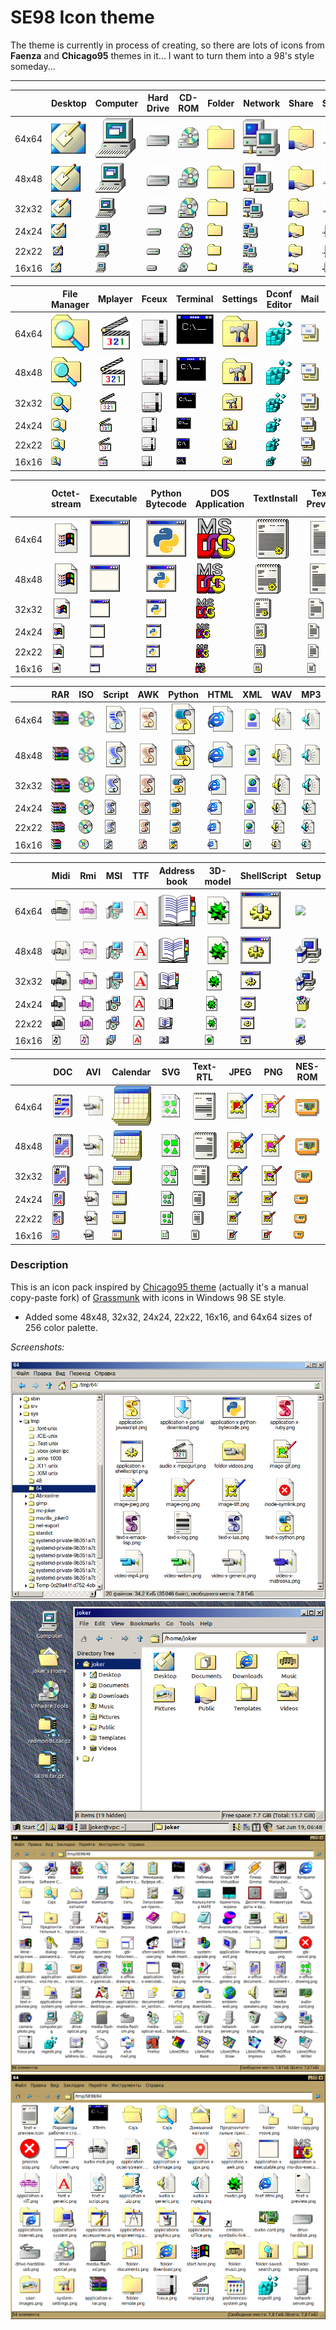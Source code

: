 # SE98 Icon theme
The theme is currently in process of creating, so there are lots of icons from **Faenza** and **Chicago95** themes in it... I want to turn them into a 98's style someday...

---

||Desktop|Computer|Hard Drive|CD-ROM|Folder|Network|Share|Server
|-|-|-|-|-|-|-|-|-|
|64x64|![](Icons/SE98/places/64/user-desktop.png)|![](Icons/SE98/devices/64/computer.png)|![](Icons/SE98/devices/64/drive-harddisk.png)|![](Icons/SE98/devices/64/drive-optical.png)|![](Icons/SE98/places/64/folder.png)|![](Icons/SE98/places/64/network-workgroup.png)|![](Icons/SE98/places/64/folder-publicshare.png)|![](Icons/SE98/places/64/network-server.png)|
|48x48|![](Icons/SE98/places/48/user-desktop.png)|![](Icons/SE98/devices/48/computer.png)|![](Icons/SE98/devices/48/drive-harddisk.png)|![](Icons/SE98/devices/48/drive-optical.png)|![](Icons/SE98/places/48/folder.png)|![](Icons/SE98/places/48/network-workgroup.png)|![](Icons/SE98/places/48/folder-publicshare.png)|![](Icons/SE98/places/48/network-server.png)|
|32x32|![](Icons/SE98/places/32/user-desktop.png)|![](Icons/SE98/devices/32/computer.png)|![](Icons/SE98/devices/32/drive-harddisk.png)|![](Icons/SE98/devices/32/drive-optical.png)|![](Icons/SE98/places/32/folder.png)|![](Icons/SE98/places/32/network-workgroup.png)|![](Icons/SE98/places/32/folder-publicshare.png)|![](Icons/SE98/places/32/network-server.png)|
|24x24|![](Icons/SE98/places/24/user-desktop.png)|![](Icons/SE98/devices/24/computer.png)|![](Icons/SE98/devices/24/drive-harddisk.png)|![](Icons/SE98/devices/24/drive-optical.png)|![](Icons/SE98/places/24/folder.png)|![](Icons/SE98/places/24/network-workgroup.png)|![](Icons/SE98/places/24/folder-publicshare.png)|![](Icons/SE98/places/24/network-server.png)|
|22x22|![](Icons/SE98/places/22/user-desktop.png)|![](Icons/SE98/devices/22/computer.png)|![](Icons/SE98/devices/22/drive-harddisk.png)|![](Icons/SE98/devices/22/drive-optical.png)|![](Icons/SE98/places/22/folder.png)|![](Icons/SE98/places/22/network-workgroup.png)|![](Icons/SE98/places/22/folder-publicshare.png)|![](Icons/SE98/places/22/network-server.png)|
|16x16|![](Icons/SE98/places/16/user-desktop.png)|![](Icons/SE98/devices/16/computer.png)|![](Icons/SE98/devices/16/drive-harddisk.png)|![](Icons/SE98/devices/16/drive-optical.png)|![](Icons/SE98/places/16/folder.png)|![](Icons/SE98/places/16/network-workgroup.png)|![](Icons/SE98/places/16/folder-publicshare.png)|![](Icons/SE98/places/16/network-server.png)|

||File Manager|Mplayer|Fceux|Terminal|Settings|Dconf Editor|Mail|Search
|-|-|-|-|-|-|-|-|-|
|64x64|![](Icons/SE98/apps/64/system-file-manager.png)|![](Icons/SE98/apps/64/mplayer.png)|![](Icons/SE98/apps/64/fceux.png)|![](Icons/SE98/apps/64/utilities-terminal.png)|![](Icons/SE98/apps/64/system-settings.png)|![](Icons/SE98/apps/64/regedit.png)|![](Icons/SE98/apps/64/evolution.png)|![](Icons/SE98/apps/64/catfish.png)|
|48x48|![](Icons/SE98/apps/48/system-file-manager.png)|![](Icons/SE98/apps/48/mplayer.png)|![](Icons/SE98/apps/48/fceux.png)|![](Icons/SE98/apps/48/utilities-terminal.png)|![](Icons/SE98/apps/48/system-settings.png)|![](Icons/SE98/apps/48/regedit.png)|![](Icons/SE98/apps/48/evolution.png)|![](Icons/SE98/apps/48/catfish.png)|
|32x32|![](Icons/SE98/apps/32/system-file-manager.png)|![](Icons/SE98/apps/32/mplayer.png)|![](Icons/SE98/apps/32/fceux.png)|![](Icons/SE98/apps/32/utilities-terminal.png)|![](Icons/SE98/apps/32/system-settings.png)|![](Icons/SE98/apps/32/regedit.png)|![](Icons/SE98/apps/32/evolution.png)|![](Icons/SE98/apps/32/catfish.png)|
|24x24|![](Icons/SE98/apps/24/system-file-manager.png)|![](Icons/SE98/apps/24/mplayer.png)|![](Icons/SE98/apps/24/fceux.png)|![](Icons/SE98/apps/24/utilities-terminal.png)|![](Icons/SE98/apps/24/system-settings.png)|![](Icons/SE98/apps/24/regedit.png)|![](Icons/SE98/apps/24/evolution.png)|![](Icons/SE98/apps/24/catfish.png)|
|22x22|![](Icons/SE98/apps/22/system-file-manager.png)|![](Icons/SE98/apps/22/mplayer.png)|![](Icons/SE98/apps/22/fceux.png)|![](Icons/SE98/apps/22/utilities-terminal.png)|![](Icons/SE98/apps/22/system-settings.png)|![](Icons/SE98/apps/22/regedit.png)|![](Icons/SE98/apps/22/evolution.png)|![](Icons/SE98/apps/22/catfish.png)|
|16x16|![](Icons/SE98/apps/16/system-file-manager.png)|![](Icons/SE98/apps/16/mplayer.png)|![](Icons/SE98/apps/16/fceux.png)|![](Icons/SE98/apps/16/utilities-terminal.png)|![](Icons/SE98/apps/16/system-settings.png)|![](Icons/SE98/apps/16/regedit.png)|![](Icons/SE98/apps/16/evolution.png)|![](Icons/SE98/apps/16/catfish.png)|

||Octet-stream|Executable|Python Bytecode|DOS Application|TextInstall|Text-Preview|Text-x-generic|Package|Archive
|-|-|-|-|-|-|-|-|-|-|
|64x64|![](Icons/SE98/mimes/64/application-octet-stream.png)|![](Icons/SE98/mimes/64/application-x-executable.png)|![](Icons/SE98/mimes/64/application-x-python-bytecode.png)|![](Icons/SE98/mimes/64/application-x-ms-dos-executable.png)|![](Icons/SE98/mimes/64/text-x-install.png)|![](Icons/SE98/mimes/64/text-x-preview.png)|![](Icons/SE98/mimes/64/text-x-generic.png)|![](Icons/SE98/mimes/64/package-x-generic.png)|![](Icons/SE98/mimes/64/application-x-archive.png)|
|48x48|![](Icons/SE98/mimes/48/application-octet-stream.png)|![](Icons/SE98/mimes/48/application-x-executable.png)|![](Icons/SE98/mimes/48/application-x-python-bytecode.png)|![](Icons/SE98/mimes/48/application-x-ms-dos-executable.png)|![](Icons/SE98/mimes/48/text-x-install.png)|![](Icons/SE98/mimes/48/text-x-preview.png)|![](Icons/SE98/mimes/48/text-x-generic.png)|![](Icons/SE98/mimes/48/package-x-generic.png)|![](Icons/SE98/mimes/48/application-x-archive.png)|
|32x32|![](Icons/SE98/mimes/32/application-octet-stream.png)|![](Icons/SE98/mimes/32/application-x-executable.png)|![](Icons/SE98/mimes/32/application-x-python-bytecode.png)|![](Icons/SE98/mimes/32/application-x-ms-dos-executable.png)|![](Icons/SE98/mimes/32/text-x-install.png)|![](Icons/SE98/mimes/32/text-x-preview.png)|![](Icons/SE98/mimes/32/text-x-generic.png)|![](Icons/SE98/mimes/32/package-x-generic.png)|![](Icons/SE98/mimes/32/application-x-archive.png)|
|24x24|![](Icons/SE98/mimes/24/application-octet-stream.png)|![](Icons/SE98/mimes/24/application-x-executable.png)|![](Icons/SE98/mimes/24/application-x-python-bytecode.png)|![](Icons/SE98/mimes/24/application-x-ms-dos-executable.png)|![](Icons/SE98/mimes/24/text-x-install.png)|![](Icons/SE98/mimes/24/text-x-preview.png)|![](Icons/SE98/mimes/24/text-x-generic.png)|![](Icons/SE98/mimes/24/package-x-generic.png)|![](Icons/SE98/mimes/24/application-x-archive.png)|
|22x22|![](Icons/SE98/mimes/22/application-octet-stream.png)|![](Icons/SE98/mimes/22/application-x-executable.png)|![](Icons/SE98/mimes/22/application-x-python-bytecode.png)|![](Icons/SE98/mimes/22/application-x-ms-dos-executable.png)|![](Icons/SE98/mimes/22/text-x-install.png)|![](Icons/SE98/mimes/22/text-x-preview.png)|![](Icons/SE98/mimes/22/text-x-generic.png)|![](Icons/SE98/mimes/22/package-x-generic.png)|![](Icons/SE98/mimes/22/application-x-archive.png)|
|16x16|![](Icons/SE98/mimes/16/application-octet-stream.png)|![](Icons/SE98/mimes/16/application-x-executable.png)|![](Icons/SE98/mimes/16/application-x-python-bytecode.png)|![](Icons/SE98/mimes/16/application-x-ms-dos-executable.png)|![](Icons/SE98/mimes/16/text-x-install.png)|![](Icons/SE98/mimes/16/text-x-preview.png)|![](Icons/SE98/mimes/16/text-x-generic.png)|![](Icons/SE98/mimes/16/package-x-generic.png)|![](Icons/SE98/mimes/16/application-x-archive.png)|

||RAR|ISO|Script|AWK|Python|HTML|XML|WAV|MP3
|-|-|-|-|-|-|-|-|-|-|
|64x64|![](Icons/SE98/mimes/64/application-x-rar.png)|![](Icons/SE98/mimes/64/application-x-cd-image.png)|![](Icons/SE98/mimes/64/text-x-script.png)|![](Icons/SE98/mimes/64/application-x-awk.png)|![](Icons/SE98/mimes/64/text-x-python.png)|![](Icons/SE98/mimes/64/text-html.png)|![](Icons/SE98/mimes/64/text-xml.png)|![](Icons/SE98/mimes/64/audio-x-generic.png)|![](Icons/SE98/mimes/64/audio-x-mpeg.png)|
|48x48|![](Icons/SE98/mimes/48/application-x-rar.png)|![](Icons/SE98/mimes/48/application-x-cd-image.png)|![](Icons/SE98/mimes/48/text-x-script.png)|![](Icons/SE98/mimes/48/application-x-awk.png)|![](Icons/SE98/mimes/48/text-x-python.png)|![](Icons/SE98/mimes/48/text-html.png)|![](Icons/SE98/mimes/48/text-xml.png)|![](Icons/SE98/mimes/48/audio-x-generic.png)|![](Icons/SE98/mimes/48/audio-x-mpeg.png)|
|32x32|![](Icons/SE98/mimes/32/application-x-rar.png)|![](Icons/SE98/mimes/32/application-x-cd-image.png)|![](Icons/SE98/mimes/32/text-x-script.png)|![](Icons/SE98/mimes/32/application-x-awk.png)|![](Icons/SE98/mimes/32/text-x-python.png)|![](Icons/SE98/mimes/32/text-html.png)|![](Icons/SE98/mimes/32/text-xml.png)|![](Icons/SE98/mimes/32/audio-x-generic.png)|![](Icons/SE98/mimes/32/audio-x-mpeg.png)|
|24x24|![](Icons/SE98/mimes/24/application-x-rar.png)|![](Icons/SE98/mimes/24/application-x-cd-image.png)|![](Icons/SE98/mimes/24/text-x-script.png)|![](Icons/SE98/mimes/24/application-x-awk.png)|![](Icons/SE98/mimes/24/text-x-python.png)|![](Icons/SE98/mimes/24/text-html.png)|![](Icons/SE98/mimes/24/text-xml.png)|![](Icons/SE98/mimes/24/audio-x-generic.png)|![](Icons/SE98/mimes/24/audio-x-mpeg.png)|
|22x22|![](Icons/SE98/mimes/22/application-x-rar.png)|![](Icons/SE98/mimes/22/application-x-cd-image.png)|![](Icons/SE98/mimes/22/text-x-script.png)|![](Icons/SE98/mimes/22/application-x-awk.png)|![](Icons/SE98/mimes/22/text-x-python.png)|![](Icons/SE98/mimes/22/text-html.png)|![](Icons/SE98/mimes/22/text-xml.png)|![](Icons/SE98/mimes/22/audio-x-generic.png)|![](Icons/SE98/mimes/22/audio-x-mpeg.png)|
|16x16|![](Icons/SE98/mimes/16/application-x-rar.png)|![](Icons/SE98/mimes/16/application-x-cd-image.png)|![](Icons/SE98/mimes/16/text-x-script.png)|![](Icons/SE98/mimes/16/application-x-awk.png)|![](Icons/SE98/mimes/16/text-x-python.png)|![](Icons/SE98/mimes/16/text-html.png)|![](Icons/SE98/mimes/16/text-xml.png)|![](Icons/SE98/mimes/16/audio-x-generic.png)|![](Icons/SE98/mimes/16/audio-x-mpeg.png)|

||Midi|Rmi|MSI|TTF|Address book|3D-model|ShellScript|Setup
|-|-|-|-|-|-|-|-|-|
|64x64|![](Icons/SE98/mimes/64/audio-midi.png)|![](Icons/SE98/mimes/64/application-x-riff.png)|![](Icons/SE98/mimes/64/application-x-msi.png)|![](Icons/SE98/mimes/64/font-x-generic.png)|![](Icons/SE98/mimes/64/x-office-address-book.png)|![](Icons/SE98/mimes/64/model.png)|![](Icons/SE98/mimes/64/application-x-shellscript.png)|![](Icons/SE98/mimes/64/application-install.png)|
|48x48|![](Icons/SE98/mimes/48/audio-midi.png)|![](Icons/SE98/mimes/48/application-x-riff.png)|![](Icons/SE98/mimes/48/application-x-msi.png)|![](Icons/SE98/mimes/48/font-x-generic.png)|![](Icons/SE98/mimes/48/x-office-address-book.png)|![](Icons/SE98/mimes/48/model.png)|![](Icons/SE98/mimes/48/application-x-shellscript.png)|![](Icons/SE98/mimes/48/application-install.png)|
|32x32|![](Icons/SE98/mimes/32/audio-midi.png)|![](Icons/SE98/mimes/32/application-x-riff.png)|![](Icons/SE98/mimes/32/application-x-msi.png)|![](Icons/SE98/mimes/32/font-x-generic.png)|![](Icons/SE98/mimes/32/x-office-address-book.png)|![](Icons/SE98/mimes/32/model.png)|![](Icons/SE98/mimes/32/application-x-shellscript.png)|![](Icons/SE98/mimes/32/application-install.png)|
|24x24|![](Icons/SE98/mimes/24/audio-midi.png)|![](Icons/SE98/mimes/24/application-x-riff.png)|![](Icons/SE98/mimes/24/application-x-msi.png)|![](Icons/SE98/mimes/24/font-x-generic.png)|![](Icons/SE98/mimes/24/x-office-address-book.png)|![](Icons/SE98/mimes/24/model.png)|![](Icons/SE98/mimes/24/application-x-shellscript.png)|![](Icons/SE98/mimes/24/application-install.png)|
|22x22|![](Icons/SE98/mimes/22/audio-midi.png)|![](Icons/SE98/mimes/22/application-x-riff.png)|![](Icons/SE98/mimes/22/application-x-msi.png)|![](Icons/SE98/mimes/22/font-x-generic.png)|![](Icons/SE98/mimes/22/x-office-address-book.png)|![](Icons/SE98/mimes/22/model.png)|![](Icons/SE98/mimes/22/application-x-shellscript.png)|![](Icons/SE98/mimes/22/application-install.png)|
|16x16|![](Icons/SE98/mimes/16/audio-midi.png)|![](Icons/SE98/mimes/16/application-x-riff.png)|![](Icons/SE98/mimes/16/application-x-msi.png)|![](Icons/SE98/mimes/16/font-x-generic.png)|![](Icons/SE98/mimes/16/x-office-address-book.png)|![](Icons/SE98/mimes/16/model.png)|![](Icons/SE98/mimes/16/application-x-shellscript.png)|![](Icons/SE98/mimes/16/application-install.png)|

||DOC|AVI|Calendar|SVG|Text-RTL|JPEG|PNG|NES-ROM
|-|-|-|-|-|-|-|-|-|
|64x64|![](Icons/SE98/mimes/64/x-office-document.png)|![](Icons/SE98/mimes/64/video-x-generic.png)|![](Icons/SE98/apps/64/x-office-calendar.png)|![](Icons/SE98/mimes/64/x-office-drawing.png)|![](Icons/SE98/mimes/64/text-x-generic-rtl.png)|![](Icons/SE98/mimes/64/image-jpeg.png)|![](Icons/SE98/mimes/64/image-png.png)|![](Icons/SE98/mimes/64/application-x-nes-rom.png)|
|48x48|![](Icons/SE98/mimes/48/x-office-document.png)|![](Icons/SE98/mimes/48/video-x-generic.png)|![](Icons/SE98/apps/48/x-office-calendar.png)|![](Icons/SE98/mimes/48/x-office-drawing.png)|![](Icons/SE98/mimes/48/text-x-generic-rtl.png)|![](Icons/SE98/mimes/48/image-jpeg.png)|![](Icons/SE98/mimes/48/image-png.png)|![](Icons/SE98/mimes/48/application-x-nes-rom.png)|
|32x32|![](Icons/SE98/mimes/32/x-office-document.png)|![](Icons/SE98/mimes/32/video-x-generic.png)|![](Icons/SE98/apps/32/x-office-calendar.png)|![](Icons/SE98/mimes/32/x-office-drawing.png)|![](Icons/SE98/mimes/32/text-x-generic-rtl.png)|![](Icons/SE98/mimes/32/image-jpeg.png)|![](Icons/SE98/mimes/32/image-png.png)|![](Icons/SE98/mimes/32/application-x-nes-rom.png)|
|24x24|![](Icons/SE98/mimes/24/x-office-document.png)|![](Icons/SE98/mimes/24/video-x-generic.png)|![](Icons/SE98/apps/24/x-office-calendar.png)|![](Icons/SE98/mimes/24/x-office-drawing.png)|![](Icons/SE98/mimes/24/text-x-generic-rtl.png)|![](Icons/SE98/mimes/24/image-jpeg.png)|![](Icons/SE98/mimes/24/image-png.png)|![](Icons/SE98/mimes/24/application-x-nes-rom.png)|
|22x22|![](Icons/SE98/mimes/22/x-office-document.png)|![](Icons/SE98/mimes/22/video-x-generic.png)|![](Icons/SE98/apps/22/x-office-calendar.png)|![](Icons/SE98/mimes/22/x-office-drawing.png)|![](Icons/SE98/mimes/22/text-x-generic-rtl.png)|![](Icons/SE98/mimes/22/image-jpeg.png)|![](Icons/SE98/mimes/22/image-png.png)|![](Icons/SE98/mimes/22/application-x-nes-rom.png)|
|16x16|![](Icons/SE98/mimes/16/x-office-document.png)|![](Icons/SE98/mimes/16/video-x-generic.png)|![](Icons/SE98/apps/16/x-office-calendar.png)|![](Icons/SE98/mimes/16/x-office-drawing.png)|![](Icons/SE98/mimes/16/text-x-generic-rtl.png)|![](Icons/SE98/mimes/16/image-jpeg.png)|![](Icons/SE98/mimes/16/image-png.png)|![](Icons/SE98/mimes/16/application-x-nes-rom.png)|


### Description
This is an icon pack inspired by [Chicago95 theme](https://github.com/grassmunk/Chicago95/tree/master/Icons "github.com/grassmunk/Chicago95/tree/master/Icons") (actually it's a manual copy-paste fork) of [Grassmunk](https://github.com/grassmunk "github.com/grassmunk") with icons in Windows 98 SE style.

- Added some 48x48, 32x32, 24x24, 22x22, 16x16, and 64x64 sizes of 256 color palette.

*Screenshots:*

![screen](Icons/64_1.png)
![screen](Icons/scrn.png)
![screen](Icons/48.png)
![screen](Icons/64.png)
